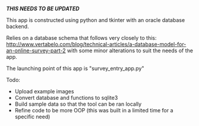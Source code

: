 ***THIS NEEDS TO BE UPDATED***

This app is constructed using python and tkinter with an oracle database backend. 

Relies on a database schema that follows very closely to this: 
http://www.vertabelo.com/blog/technical-articles/a-database-model-for-an-online-survey-part-2 
with some minor alterations to suit the needs of the app.

The launching point of this app is "survey_entry_app.py" 

Todo: 
- Upload example images
- Convert database and functions to sqlite3 
- Build sample data so that the tool can be ran locally
- Refine code to be more OOP (this was built in a limited time for a specific need)
